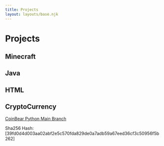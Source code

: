 ```yaml
---
title: Projects
layout: layouts/base.njk
---
```


# Projects


## Minecraft

## Java

## HTML

## CryptoCurrency
<html>
<a href="https://nolant108.tech/files/CoinBear-Python-Version--main.zip" download>CoinBear Python Main Branch</a>
</htmlb >

Sha256 Hash:
[39fd0d4d003aa02abf2e5c570fda829de0a7adb59a67eed36cf3c50956f5b262]